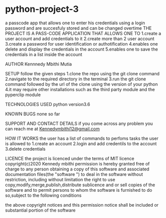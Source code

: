 # python-project-3
a passcode app that allows one to enter his credentials using a login password and are succesfuly stored and can be changed overtime
THE PROJECT IS A PASS-CODE APPLICATION THAT ALLOWS ONE TO
1.create a user account and add credentials to it
2.create more than 2 user account
3.create a password for user identification or authotification
4.enables one delete and display the credentials in the account
5.enables one to save the credentials in a list inside the account

AUTHOR
Kennnedy Mbithi Mutia

SETUP
follow the given steps
1.clone the repo using the git clone command
2.navigate to the required directory in the terminal
3.run the git clone command followed by the url of the clone using the version of your python
4.it may require other installations such as the third party module  and the pyperclip module

TECHNOLOGIES USED
python version3.6

KNOWN BUGS
none so far

SUPPORT AND CONTACT DETAILS
if you come across any problem you can reach me at Kennedymbithi12@gmail.com

HOW IT WORKS
the user has a list of commands to perfoms tasks
the user is allowed to
1.create an account
2.login and add credentils to the account
3.delete credentials

LICENCE
the project is licenced under the terms of MIT  licence copyright(c)2020 Kennedy mbithi
permission is hereby granted free of charge to any person obtaining a copy of this software and associated documentation files(the "software
") to deal in the software without restriction, including without limitation the right to use copy,modify,merge,publish,distribute
sublicence and or sell copies of the software and to permit persons to whom the software is furnished to do so,subject to the following conditions

the above copyright notices and this permission notice shall be included or substantial portion of the software
